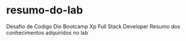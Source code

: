 # resumo-do-lab

Desafio de Codigo Dio Bootcamp Xp Full Stack Developer
Resumo dos conhecimentos adquiridos no lab
